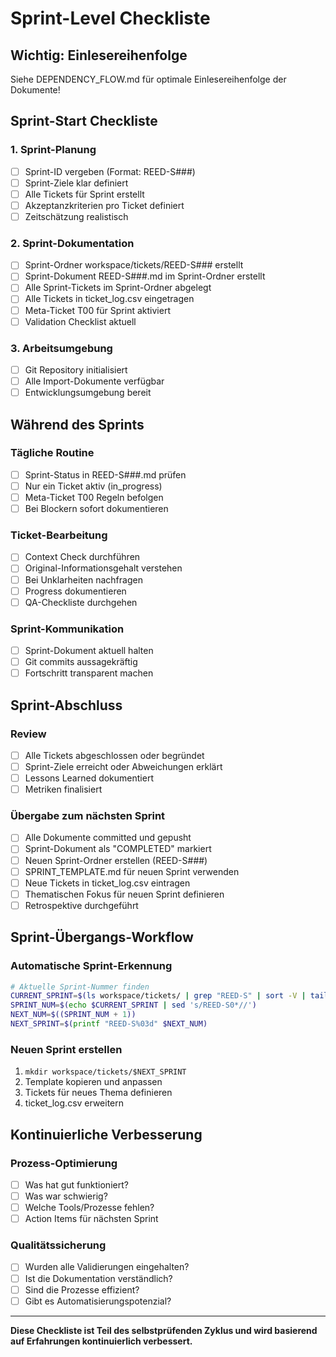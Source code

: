 # Sprint-Level Checkliste

## Wichtig: Einlesereihenfolge
Siehe DEPENDENCY_FLOW.md für optimale Einlesereihenfolge der Dokumente!

## Sprint-Start Checkliste

### 1. Sprint-Planung
- [ ] Sprint-ID vergeben (Format: REED-S###)
- [ ] Sprint-Ziele klar definiert
- [ ] Alle Tickets für Sprint erstellt
- [ ] Akzeptanzkriterien pro Ticket definiert
- [ ] Zeitschätzung realistisch

### 2. Sprint-Dokumentation
- [ ] Sprint-Ordner workspace/tickets/REED-S### erstellt
- [ ] Sprint-Dokument REED-S###.md im Sprint-Ordner erstellt
- [ ] Alle Sprint-Tickets im Sprint-Ordner abgelegt
- [ ] Alle Tickets in ticket_log.csv eingetragen
- [ ] Meta-Ticket T00 für Sprint aktiviert
- [ ] Validation Checklist aktuell

### 3. Arbeitsumgebung
- [ ] Git Repository initialisiert
- [ ] Alle Import-Dokumente verfügbar
- [ ] Entwicklungsumgebung bereit

## Während des Sprints

### Tägliche Routine
- [ ] Sprint-Status in REED-S###.md prüfen
- [ ] Nur ein Ticket aktiv (in_progress)
- [ ] Meta-Ticket T00 Regeln befolgen
- [ ] Bei Blockern sofort dokumentieren

### Ticket-Bearbeitung
- [ ] Context Check durchführen
- [ ] Original-Informationsgehalt verstehen
- [ ] Bei Unklarheiten nachfragen
- [ ] Progress dokumentieren
- [ ] QA-Checkliste durchgehen

### Sprint-Kommunikation
- [ ] Sprint-Dokument aktuell halten
- [ ] Git commits aussagekräftig
- [ ] Fortschritt transparent machen

## Sprint-Abschluss

### Review
- [ ] Alle Tickets abgeschlossen oder begründet
- [ ] Sprint-Ziele erreicht oder Abweichungen erklärt
- [ ] Lessons Learned dokumentiert
- [ ] Metriken finalisiert

### Übergabe zum nächsten Sprint
- [ ] Alle Dokumente committed und gepusht
- [ ] Sprint-Dokument als "COMPLETED" markiert
- [ ] Neuen Sprint-Ordner erstellen (REED-S###)
- [ ] SPRINT_TEMPLATE.md für neuen Sprint verwenden
- [ ] Neue Tickets in ticket_log.csv eintragen
- [ ] Thematischen Fokus für neuen Sprint definieren
- [ ] Retrospektive durchgeführt

## Sprint-Übergangs-Workflow

### Automatische Sprint-Erkennung
```bash
# Aktuelle Sprint-Nummer finden
CURRENT_SPRINT=$(ls workspace/tickets/ | grep "REED-S" | sort -V | tail -1)
SPRINT_NUM=$(echo $CURRENT_SPRINT | sed 's/REED-S0*//')
NEXT_NUM=$((SPRINT_NUM + 1))
NEXT_SPRINT=$(printf "REED-S%03d" $NEXT_NUM)
```

### Neuen Sprint erstellen
1. `mkdir workspace/tickets/$NEXT_SPRINT`
2. Template kopieren und anpassen
3. Tickets für neues Thema definieren
4. ticket_log.csv erweitern

## Kontinuierliche Verbesserung

### Prozess-Optimierung
- [ ] Was hat gut funktioniert?
- [ ] Was war schwierig?
- [ ] Welche Tools/Prozesse fehlen?
- [ ] Action Items für nächsten Sprint

### Qualitätssicherung
- [ ] Wurden alle Validierungen eingehalten?
- [ ] Ist die Dokumentation verständlich?
- [ ] Sind die Prozesse effizient?
- [ ] Gibt es Automatisierungspotenzial?

---

**Diese Checkliste ist Teil des selbstprüfenden Zyklus und wird basierend auf Erfahrungen kontinuierlich verbessert.**